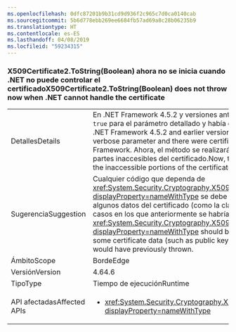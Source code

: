 ```yaml
---
ms.openlocfilehash: 0dfc87201b9b31cd9d936f2c965c7d0ca0140cab
ms.sourcegitcommit: 5b6d778ebb269ee6684fb57ad69a8c28b06235b9
ms.translationtype: HT
ms.contentlocale: es-ES
ms.lasthandoff: 04/08/2019
ms.locfileid: "59234315"
---
```

### <a name="x509certificate2tostringboolean-does-not-throw-now-when-net-cannot-handle-the-certificate"></a><span data-ttu-id="c8fcf-101">X509Certificate2.ToString(Boolean) ahora no se inicia cuando .NET no puede controlar el certificado</span><span class="sxs-lookup"><span data-stu-id="c8fcf-101">X509Certificate2.ToString(Boolean) does not throw now when .NET cannot handle the certificate</span></span>

|   |   |
|---|---|
|<span data-ttu-id="c8fcf-102">Detalles</span><span class="sxs-lookup"><span data-stu-id="c8fcf-102">Details</span></span>|<span data-ttu-id="c8fcf-103">En .NET Framework 4.5.2 y versiones anteriores, este método iniciaba una excepción si se pasaba <code>true</code> para el parámetro detallado y había certificados instalados no admitidos por .NET Framework.</span><span class="sxs-lookup"><span data-stu-id="c8fcf-103">In .NET Framework 4.5.2 and earlier versions, this method would throw if <code>true</code> was passed for the verbose parameter and there were certificates installed that weren't supported by the .NET Framework.</span></span> <span data-ttu-id="c8fcf-104">Ahora, el método se realizará correctamente y devolverá una cadena válida que omite las partes inaccesibles del certificado.</span><span class="sxs-lookup"><span data-stu-id="c8fcf-104">Now, the method will succeed and return a valid string that omits the inaccessible portions of the certificate.</span></span>|
|<span data-ttu-id="c8fcf-105">Sugerencia</span><span class="sxs-lookup"><span data-stu-id="c8fcf-105">Suggestion</span></span>|<span data-ttu-id="c8fcf-106">Cualquier código que dependa de <xref:System.Security.Cryptography.X509Certificates.X509Certificate2.ToString(System.Boolean)?displayProperty=nameWithType> se debe actualizar para esperar que la cadena devuelta pueda excluir algunos datos del certificado (como la clave pública, la clave privada y las extensiones) en algunos casos en los que anteriormente se habría iniciado la API.</span><span class="sxs-lookup"><span data-stu-id="c8fcf-106">Any code depending on <xref:System.Security.Cryptography.X509Certificates.X509Certificate2.ToString(System.Boolean)?displayProperty=nameWithType> should be updated to expect that the returned string may exclude some certificate data (such as public key, private key, and extensions) in some cases in which the API would have previously thrown.</span></span>|
|<span data-ttu-id="c8fcf-107">Ámbito</span><span class="sxs-lookup"><span data-stu-id="c8fcf-107">Scope</span></span>|<span data-ttu-id="c8fcf-108">Borde</span><span class="sxs-lookup"><span data-stu-id="c8fcf-108">Edge</span></span>|
|<span data-ttu-id="c8fcf-109">Versión</span><span class="sxs-lookup"><span data-stu-id="c8fcf-109">Version</span></span>|<span data-ttu-id="c8fcf-110">4.6</span><span class="sxs-lookup"><span data-stu-id="c8fcf-110">4.6</span></span>|
|<span data-ttu-id="c8fcf-111">Tipo</span><span class="sxs-lookup"><span data-stu-id="c8fcf-111">Type</span></span>|<span data-ttu-id="c8fcf-112">Tiempo de ejecución</span><span class="sxs-lookup"><span data-stu-id="c8fcf-112">Runtime</span></span>|
|<span data-ttu-id="c8fcf-113">API afectadas</span><span class="sxs-lookup"><span data-stu-id="c8fcf-113">Affected APIs</span></span>|<ul><li><xref:System.Security.Cryptography.X509Certificates.X509Certificate2.ToString(System.Boolean)?displayProperty=nameWithType></li></ul>|
